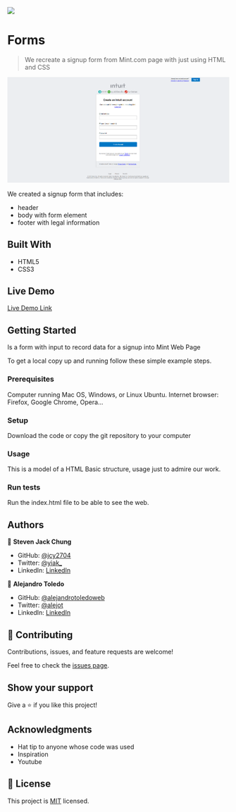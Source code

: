 ![](https://img.shields.io/badge/Microverse-blueviolet)

# Forms

> We recreate a signup form from Mint.com page with just using HTML and CSS

![screenshot](./Form-Screenshot.png)

We created a signup form that includes:
- header
- body with form element
- footer with legal information

## Built With

- HTML5
- CSS3

## Live Demo

[Live Demo Link](https://rawcdn.githack.com/jcy2704/Forms/e5221ba648c358668fb6931539ecf57243be067f/index.html)

## Getting Started

Is a form with input to record data for a signup into Mint Web Page


To get a local copy up and running follow these simple example steps.

### Prerequisites
Computer running Mac OS, Windows, or Linux Ubuntu.
Internet browser: Firefox, Google Chrome, Opera...

### Setup
Download the code or copy the git repository to your computer

### Usage
This is a model of a HTML Basic structure, usage just to admire our work.

### Run tests
Run the index.html file to be able to see the web.




## Authors

👤 **Steven Jack Chung**

- GitHub: [@jcy2704](https://github.com/jcy2704)
- Twitter: [@yiak_](https://twitter.com/yiak_)
- LinkedIn: [LinkedIn](https://www.linkedin.com/in/stevenjchung)

👤 **Alejandro Toledo**

- GitHub: [@alejandrotoledoweb](https://github.com/alejandrotoledoweb)
- Twitter: [@alejot](https://twitter.com/alejot)
- LinkedIn: [LinkedIn](https://www.linkedin.com/in/alejandro-toledo/)

## 🤝 Contributing

Contributions, issues, and feature requests are welcome!

Feel free to check the [issues page](issues/).

## Show your support

Give a ⭐️ if you like this project!

## Acknowledgments

- Hat tip to anyone whose code was used
- Inspiration
- Youtube

## 📝 License

This project is [MIT](lic.url) licensed.
